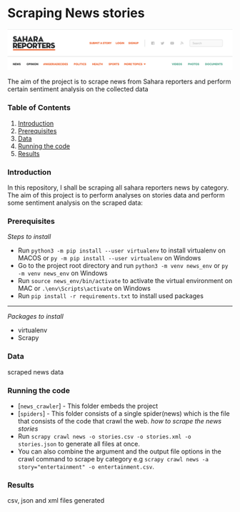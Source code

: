 # Scraping News stories
<p align="center">
  <img src="./images/sahara_report.png">
</p>

The aim of the project is to scrape news from Sahara reporters and perform certain 
sentiment analysis on the collected data

### Table of Contents
1. [Introduction](#introduction)
2. [Prerequisites](#prerequisites)
3. [Data](#data)
4. [Running the code](#running)
5. [Results](#results)

### Introduction<a name="introduction"></a>
In this repository, I shall be scraping all sahara reporters news by category. The aim of this 
project is to perform analyses on stories data and perform some sentiment analysis on the scraped data:

### Prerequisites<a name="prerequisites"></a>
*Steps to install*
- Run `python3 -m pip install --user virtualenv` to install virtualenv on MACOS or `py -m pip install --user virtualenv` on Windows
- Go to the project root directory and run `python3 -m venv news_env` or `py -m venv news_env` on Windows
- Run `source news_env/bin/activate` to activate the virtual environment on MAC or `.\env\Scripts\activate` on Windows
- Run `pip install -r requirements.txt` to install used packages

---------------------------------------------------------------------------------------------------------------------
*Packages to install*
- virtualenv
- Scrapy

### Data<a name="data"></a>
scraped news data

### Running the code<a name="running"></a>
- [`news_crawler`] - This folder embeds the project
- [`spiders`] - This folder consists of a single spider(news) which is the file that consists of the code that crawl the web.
*how to scrape the news stories*
- Run `scrapy crawl news -o stories.csv -o stories.xml -o stories.json` to generate all files
at once.
- You can also combine the argument and the output file options in the crawl command to scrape by category
e.g `scrapy crawl news -a story="entertainment" -o entertainment.csv`.

### Results<a name="results"></a>
csv, json and xml files generated